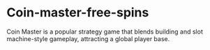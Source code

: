 # Coin-master-free-spins
Coin Master is a popular strategy game that blends building and slot machine-style gameplay, attracting a global player base.
